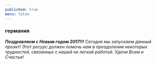 ```yaml
---
published: true
menu: false
---
```

### германия

_**Поздравляем с Новым годом 2017!!!** Сегодня мы запускаем данный проэкт! Этот ресурс должен помочь нам в преодолении некоторых трудностей, связанных с нашей не легкой работой. Удачи Всем и Счастья!_
